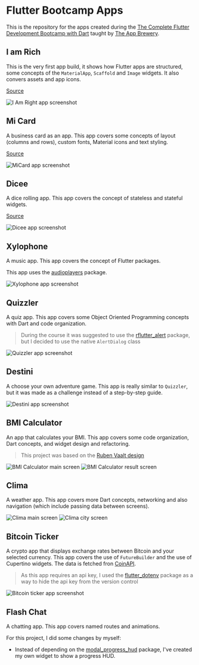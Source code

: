# Flutter Bootcamp Apps

This is the repository for the apps created during the [The Complete Flutter Development Bootcamp with Dart](https://www.udemy.com/course/flutter-bootcamp-with-dart/) taught by [The App Brewery](https://github.com/londonappbrewery).

## I am Rich

This is the very first app build, it shows how Flutter apps are structured, some concepts of the `MaterialApp`, `Scaffold` and `Image` widgets. It also convers assets and app icons.

[Source](/im_rich)

![I Am Right app screenshot](screenshots/iamrich.png)

## Mi Card

A business card as an app. This app covers some concepts of layout (columns and rows), custom fonts, Material icons and text styling.

[Source](/mi_card)

![MiCard app screenshot](screenshots/micard.png)

## Dicee

A dice rolling app. This app covers the concept of stateless and stateful widgets.

[Source](/dicee)

![Dicee app screenshot](screenshots/dicee.png)

## Xylophone

A music app. This app covers the concept of Flutter packages.

This app uses the [audioplayers](https://pub.dev/packages/audioplayers) package.

![Xylophone app screenshot](screenshots/xylophone.png)

## Quizzler

A quiz app. This app covers some Object Oriented Programming concepts with Dart and code organization.

> During the course it was suggested to use the [rflutter_alert](https://pub.dev/packages/rflutter_alert) package, but I decided to use the native `AlertDialog` class

![Quizzler app screenshot](screenshots/quizzler.png)

## Destini

A choose your own adventure game. This app is really similar to `Quizzler`, but it was made as a challenge instead of a step-by-step guide.

![Destini app screenshot](screenshots/destini.png)

## BMI Calculator

An app that calculates your BMI. This app covers some code organization, Dart concepts, and widget design and refactoring.

> This project was based on the [Ruben Vaalt design](https://dribbble.com/shots/4585382-Simple-BMI-Calculator)

![BMI Calculator main screen](screenshots/bmi.png) ![BMI Calculator result screen](screenshots/bmi2.png)

## Clima

A weather app. This app covers more Dart concepts, networking and also navigation (which include passing data between screens).

![Clima main screen](screenshots/clima1.png) ![Clima city screen](screenshots/clima2.png)

## Bitcoin Ticker

A crypto app that displays exchange rates between Bitcoin and your selected currency. This app covers the use of `FutureBuilder` and the use of Cupertino widgets. The data is fetched fron [CoinAPI](https://www.coinapi.io/).

> As this app requires an api key, I used the [flutter_dotenv](https://pub.dev/packages/flutter_dotenv) package as a way to hide the api key from the version control

![Bitcoin ticker app screenshot](screenshots/bitcoin_ticker.png)

## Flash Chat

A chatting app. This app covers named routes and animations.

For this project, I did some changes by myself:

* Instead of depending on the [modal_progress_hud](https://pub.dev/packages/modal_progress_hud) package, I've created my own widget to show a progress HUD.
